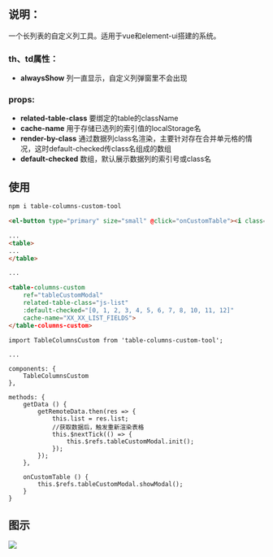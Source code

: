 
## 说明：
一个长列表的自定义列工具。适用于vue和element-ui搭建的系统。

### th、td属性：
- **alwaysShow** 列一直显示，自定义列弹窗里不会出现

### props: 
- **related-table-class** 要绑定的table的className
- **cache-name** 用于存储已选列的索引值的localStorage名
- **render-by-class** 通过数据列class名渲染，主要针对存在合并单元格的情况，这时default-checked传class名组成的数组
- **default-checked** 数组，默认展示数据列的索引号或class名


## 使用

```bash
npm i table-columns-custom-tool
```


```html
<el-button type="primary" size="small" @click="onCustomTable"><i class="el-icon-setting"></i></el-button>

...
<table>
...
</table>

...

<table-columns-custom 
    ref="tableCustomModal"
    related-table-class="js-list"
    :default-checked="[0, 1, 2, 3, 4, 5, 6, 7, 8, 10, 11, 12]"
    cache-name="XX_XX_LIST_FIELDS">
</table-columns-custom>
```

```vue
import TableColumnsCustom from 'table-columns-custom-tool';

...

components: {
    TableColumnsCustom
},

methods: {
	getData () {
		getRemoteData.then(res => {
			this.list = res.list;
			//获取数据后，触发重新渲染表格
			this.$nextTick(() => {
		        this.$refs.tableCustomModal.init();
		    });
		});		
	},

	onCustomTable () {
		this.$refs.tableCustomModal.showModal();
	}
}
```

## 图示
![](https://user-gold-cdn.xitu.io/2018/11/17/167209207001c70b?w=1209&h=638&f=gif&s=1623360)